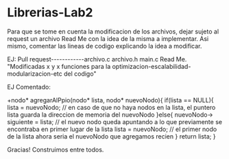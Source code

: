 # Librerias-Lab2

Para que se tome en cuenta la modificacion de los archivos, dejar sujeto al request un archivo Read Me con la idea de la misma a implementar.
Asi mismo, comentar las lineas de codigo explicando la idea a modificar.

EJ:
Pull request------------archivo.c archivo.h main.c
Read Me. "Modificadas x y x funciones para la optimizacion-escalabilidad-modularizacion-etc del codigo"

EJ Comentado:

+nodo* agregarAlPpio(nodo* lista, nodo* nuevoNodo){
    if(lista == NULL){
        lista = nuevoNodo;    // en caso de que no haya nodos en la lista, el puntero lista guarda la direccion de memoria del nuevoNodo
    }else{
        nuevoNodo-> siguiente = lista; // el nuevo nodo queda apuntando a lo que previamente se encontraba en primer lugar de la lista
        lista = nuevoNodo;    // el primer nodo de la lista ahora seria el nuevoNodo que agregamos recien
    }
    return lista;
}

Gracias! Construimos entre todos.

